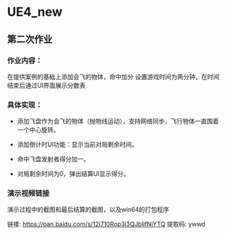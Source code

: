 # UE4_new

## 第二次作业

### 作业内容：
在提供案例的基础上添加会飞的物体，命中加分
设置游戏时间为两分钟，在时间结束后通过UI界面展示分数表
### 具体实现：
- 添加飞盘作为会飞的物体（抛物线运动），支持网络同步，飞行物体一直围着一个中心旋转。

- 添加倒计时UI功能：显示当前对局剩余时间。

- 命中飞盘发射者得分加一。

- 对局剩余时间为0，弹出结算UI显示得分。

### 演示视频链接
演示过程中的截图和最后结算的截图，以及win64的打包程序

链接: https://pan.baidu.com/s/12i710Rop3i3QJblifNjYTQ 
提取码: ywwd

